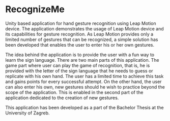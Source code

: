# RecognizeMe
Unity based application for hand gesture recognition using Leap Motion device. 
The application demonstrates the usage of Leap Motion device and its capabilities for gesture recognition. As Leap Motion provides only a limited 
number of gestures that can be recognized, a simple solution has been developed that enables the user to enter his or her own
gestures. 

The idea behind the application is to provide the user with a fun way to learn the sign language. There are two main parts of this application.
The game part where user can play the game of recognition, that is, he is provided with the letter of the sign language that he needs
to guess or replicate with his own hand. The user has a limited time to achieve this task and gains points for every successful attempt.
On the other hand, the user can also enter his own, new gestures should he wish to practice beyond the scope of the application. This is enabled 
in the second part of the application dedicated to the creation of new gestures.

This application has been developed as a part of the Bachelor Thesis at the University of Zagreb.
